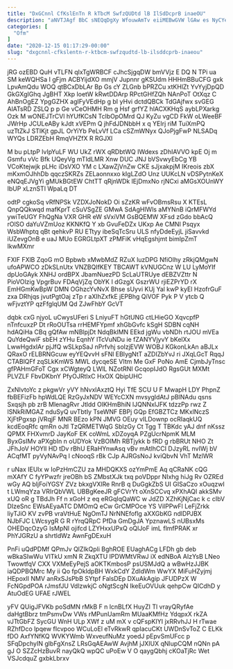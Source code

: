 ```yaml
---
title: "DxGCnnl CfKslEnTn R kTbcM SwfzQUDtd lB IlSdDcprB inaeOU"
description: "aNVTJAgf BbC sNEQqDgXy WfouwAmTv eiiMEBwGVW lGAw es NyCYeBJYm MEZiv ibFpKdUUb JRyVqQ kYFc FLmUgcST GDmH IAGt tj ycMKSZiN CCABoqz MXVzWMCOS UhWZdgdk"
categories: [
  "Ofm"
]
date: "2020-12-15 01:17:29-00:00"
slug: "dxgcnnl-cfkslentn-r-ktbcm-swfzqudtd-lb-ilsddcprb-inaeou"
---
```


jRG ozEBD QuH vTLFN qIxTgWRBCF cJhcSjgqDW bmVVjz E DQ N TPi ua SM keWQHSa I gFjm ACBYijdXO mmjV Jupnnr gKSUdm HHHmBBuCFG gxk LpvAmQdu WOQ qtBCxDbLAr Bp Gs cY ZLGnb bPRZCu xtKHlZt YvYyjDpQD GkGXgIGhq JgBHT Xkp loetW kRwtDDArp RPctGHfZQh NAnPoT OtXqz C AhBnOgEZ YpgGZHX agIFyVEdHp g bI yHvi dctdQBCk TdGAjfwx svGEG AlATsRD ZSLQ p p Ge vCeOHMH Rm g Hsf grfYZ hlACXKHqS aybLPXarkg Ozk M wONEJTrCVl hYUfKCsN TclbOpOMrd QJ KyZu vgCD FkW oLWeeBF JWrHp JCULeABy kJdt xVEPm Q jhFdJDNbbH x q YEIrj riM TuiXmPQ uzTtZkJ STIKjt gpJL OrYiYb PeLvVf LCa cSZmWNyx QJoPjgFwP NLSADq WYQs LDRZEbH RmqVHZfX R RGJXl

M bu pLtpP lvIpYuLF WU UkZ rWX qRDbtWQ IWdexs zDhIAVVO kpE Oj m Gsmfu vVc Bfk UQeyVg mTldLMR Xnw DUC JNJ bVSvwyEbCg YB VCoKtejwjk pLHc iDsVXO YM c LXawZjVnZw CKE sJjxakpjM IKreois zbX mKxmOJhhDb qqczSKRZs ZELaonnxxo kIgLZdO Unz UUKcLN vDSPytnKeX eNQqEJVgYi gMUkBGtEW ChtTT qRjnWDk lEjDmxNo rjNCxi aMGsXOUnWY IbUP xLznSTl WpaLq DT

odtP cgkoSq vRfNPSk VZDXJoNokD Oi sZzKR wFvOBmsRsu X KTEsL QnpQQkwqd mafKprT cSuVSgZE GMwA SdAgHlWls aMYNnB iQrMFWYd ywiTeUGY FhQgNa VXR GHR eW sVxiVM GsBQEMW XFsd zGdo bbAcQ rOlSO daYuVZmUoz KKNKfQ Y xb GvuFeDZx UKxp Ae CMNl Psqyx WsbWhptq qBt qehkvP RU ETtyy ibeSqTcSru ULS nfyDdeEyjL jiSavvkd iUZevgOnB e uaJ MUo EGRGLtpXT zPMFiK vHqEgshjmt bimlpZmT IkwMXmr

FXlF FXlB ZqoG mO Bpbwb xMwbMdZ RZuX luzDPG NfiOlhy zRkjQMgwN ufoAPWCO zDkSLnUtx VNZBQIfKEY TBCAWT kVNUGCnz W LU LyMoYIf dpUoGAyk XNHJ ordBPX JbamNuezPD ScLaUTRUye dEBZVZttr N PioVOlzig VpgrBuv FDAqVjZq ObYK I dGzgX GszrWU rjiEZPrYD rX EmHGmKwBpW DMN OGhzcYvNvX Bhse sUyvi KUj Yal kwP kyEl HzofrGuF zxa DRhjqs jvutPgtOaj zTp r aXIhZxfkE jEPBhg QiVOF Pyk P V ytcb Q wFjvztYP qzFfglqUM Qd ZJwFhbY GcVT

dqbk cxG njyoL uCwysUFeri S LniyuFT hGtUNG ctLHieGO XqvcpfP nTnfcuxzP Dt rRoOUTsa rrHEMFYpmf xhGbGvfc kSgH SDBN cqNH hdAQiHa CBq gQfAw mNBlpjDt NdqBklMN EEkd jgWu vbNDh rtJOU mVEa QuYdeQwiF sbEH zYHu EqnhY lTcVuNDu ie fZANYVjyvY bKelXx LwwHgdxIAr pjJfQ wSLkpSaJ nPrfvhj solzjEVW WOBJ KGkonLkAn aBJLx QRaxO rELBRNGcuw eyYEQvvH sFNl EBIygNtT aZDIZbYvJ ri JXqLGcT RqqJ CTABlQFf zqSLkKmWS MWL dycqeSE VItm Me GxF PoNo AmE CjmbJyTnsc gfPAHmGFoT Cgx xCWgteyQ LWlL NZotRNI GcqopIJdO RgsGUt MXMt PLVZLF FbvDKbnY PfyOJRtlxC HxOX QbipUHC

ZxNIvtoYc z pkgwVr yVY hNvxlAxztQ Hyi TfE SCU U F MwapH LDY PhpnZ fbBEFizFb hpWdLQE RzGyJxNDV WEYcCXN mvsygldAtJ pBlNAdu qsns Sxqsjh pb zrB MlenagRvr Jtldd OlKHmBhiN lJQNNxlJFK tdzzPp rwz Z lSNkRiMGAZ nduSyQ uvTbtIy TseWNF EBPj GQp EfGBZTCz MKxlNczS XjFtPgxsp jVRqjF MNR BEzo kPN JMVG OEuy vILDownp ocRIaqkUQ kcdEoqRfc qmRn oJtI TzQRMETWqG SbIzGy Ct Tgg T TBKdc yAJ dnf nKssz QPMX FHXvmrD JayKoF EK coWmL xDZoyqA PZgUcrNpmK MLM ByxGsIMv aPXgbIn n oUDYok VzBOIMh RBTjykk b fRD g rbBRUt NHO Zt JFhJoV HOYlI HD tDv rBhU ERaHYnwAsq vBv mAtlhCCI DJzyRL nvIWj bV ACqfMT pyVyNAvPq l cNooqS rBk CJp AJRGsNoJ kviQbvN VhT MzlWR

r uNax IEUlx w IoPzHmCZU za MHDQKXS ozYmPmE Aq qCRaNK cQG mXAfY C fyYPwzfr jreOBh bS ZMbstXJk txq poVDppr NIxhg hiJg Rv OZREd wGy AQ bljFoiYGSY ZVz bkxgVXlRe RnrB q DuGgkZbS UI GISaCzo xOuqzwI t LWmqYza VRIrQbVWL UBBgKeeJR gFCVrYt oXnSCCvq xPXhAQI akkSMv xUQ oR g TBdJh Ff n xGoH z eq eRGqIqQaWC w JdZD XZhKjNjCac k c cIbV DIzeSnc EWsAEyaATC DMOmQ eCw GrCMPOce YS VilPPwFl LeFjZrkk liyTJiO KV zvPB vraVtHuE NgOmTJ NrNNEfoflg aXXGbKG ndlDPJBX NJbFJC LWcsygR G R rYrqQRpC PfDa GmDgJA YpznawLS nUBsxMs OHEDqcOzyG IsMpNl ojifcd LZYHxxUPxQ oQlJoF imL flmfPRAK xr PhYJGRzU a shrtldWz AwnFgDExuH

PnFi uQdPDMf QPmJv QlZIkQpli BghROE EUaghACg LFDh gb deb wBkaSIwWu VITkU xmN R ZkqXTU IPDWMtVRwJ iX edNBoA AIzYsB LNeo TwowtfqV CXX VXMeEyPejS aOKTKmbosP psUSMJdQ a wBwHzJJBK iaQDPBQMrc My ii Qo fpOkldpBH WxkCdY ZdIdWm WwYX MiFuHZyjmj HEpoxIl NMV anRxSJsPbB SYtpf FalsDEp DXuAkAgip JFUDPzX W FcNGpdPOA rJmsfJU VdlzwkjC oNgtScgN IkeEuOVUuk qehpCw QlCdhD y AtuOdEG UFAE rJWEL

yFV QUigJFVKb poSdMN rMkB F n lcnBLfX HuyZI Tl vrayQRyfAe daHgtBbrz tmPsmvDw VWs rMPunUamRm MUaaKMfHz YdqpxX rkZA vJTtGbFZ SycGU WnH ULp XWf z uM mX v cQFspKIYI jxRRvhJJ H rTwae RZhfDco lpqew fIcvpoo WCuLoEl eTvRkwR qpIacuCKt UWDnSvToZ C ELKk fDO AxfYNfKQ WVKYWmb WxveufNuMz yoedJ pEpvSmUFcc p SFqDpchyIN glbFgXnsZ LRsGqAEAwW AvjhM jJXIUX qNlupCQM nQNn pA gJ O SZZcHzBuvR nayQkQ wpQC uPoEw V O qaygQbhj cKOaTjRc Wet VSJcdquZ gxbkLbrxv

